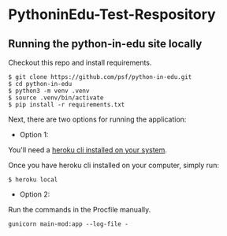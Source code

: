 # PythoninEdu-Test-Respository

## Running the python-in-edu site locally
Checkout this repo and install requirements.
```
$ git clone https://github.com/psf/python-in-edu.git
$ cd python-in-edu
$ python3 -m venv .venv
$ source .venv/bin/activate
$ pip install -r requirements.txt
```
Next, there are two options for running the application:
- Option 1:

You'll need a [heroku cli installed on your system](https://devcenter.heroku.com/articles/heroku-local).

Once you have heroku cli installed on your computer, simply run:
```
$ heroku local
```
- Option 2:

Run the commands in the Procfile manually.
```
gunicorn main-mod:app --log-file -
```
